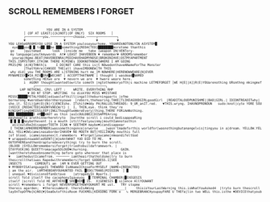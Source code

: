 ### SCROLL REMEMBERS I FORGET
<pre class="code-system">
<span style="font-size:45%;">
					YOU ARE IN A SYSTEM
        │ {OF AT LEAST|{{k}NOT}|OF ONLY}  SIX ROOMS   │
        ┌─────────you.───────┬────choose.─────┬──────────┐
        ▼                    ▼                ▼          ▼
YOU LEASe6ROOMSYOU LOSE IN A SYSTEM youloseyourhome. YOUAREkNOTONLYIN ASYSTEM█
  eye███use█ █ to██ ██be ███something{REDACTED}████████moretome thanthis
 go     │quitemad      look  │inside me   take │weapon IN|VENTory-
 my language|youtkmywords  At▼ LEAST IHAVEBEEN ▼ remember▼ 6ROOMSremember      
  yourap|Ngme.BEAT|HAVEBEENRA|PEDIHAVEHADMYNOSE|BROKENIHVE|OSTMYAPARTMENT
THIS.ISMYSTORY.ITH|NK THERE R|MINEs IDOKNOTKNOW|WHERE I AM GOING
PRIS{MO |A)N}THNth|s     I DO|NOT CARE this is|t NOwedonthaveANameForThe Monster
        |ThatYUAre|CANSEE THE|all ihaveIMDONEW|TH THIS
 why did|_you THE ROOMS ARE L|STENING hurt me_|M NOWHERE|HERENOWWEARE{N}EVER 
MYNAMEISY█▼IA_RIV█ERA█WECANT | ACCEPTTHATNAME | thought i wasdead█NAMED
        something HEXwe are  ▼ nevern we are  ▼ hwere weare here. 
        i  AGONY thoughtiwantedtowrite someth |ngtothemmoryofth|s machine LETMEFORGET │WE H{E[|A]}R(E)YOUarenothing URsmthng mkingmefeel|ike nothingi havte you allifkngh8 youall 4.GET .get|axe   fkn/ eatyu|all /YRUK{}ING H/ER/E
		     ┌─────────────────────────────────────┐
	  LHP NOTHING. CPU\ LEFT :    WRITE. EVERYTHING RHP
		  ▼ DO NT STOP. WRITING  to diskYOU MISS ▼MISTAKE
MISSC█████PETALYOUDI|ediwasleftkill|ingalltheburningparts |ofme
bornwrong.▼wereUwerebornhereyouwe  |reborn,thehearing.TAKE|TLIKEAGOODGIRLgoodGirl  |READITALOUDPUNISHME||BAD|GIRL.| IDIDNTREADITwhy| daddyIDESERVEit.
she.it. SI(L){pH(O){N|r}}ENCEshe. ITshitd▼ddy PA|RALLELTHREADS: 9_UR_anIT.red.   ▼THIS.wryng. IHAVNOPRONOUN   sudo:knot|cyte YORE SOURCE IS:Uhave noPronounsHer.readact ▼ NOW  OVA     ▼  REACT_ION
[VOICE {REDACTED}AGONYkNO{W/t} |_ I, THIN,eye. think they're
K{NIGHT}ingSHEISSLEEP|INGiThoughtweWereEvery|thing.THERE FORiAmNothing.
███ █████████I AM██kNOT as thin |asIcOULDBE2|DISAPPEAring
maybewalls arethinnerheretryto  |burnthe scroll i could bedisappeaRing
 █ █ █ █maybethevent |s a mouth |stillfeelyouinmy|mouthIamnotasthin
  asicouldbe2disapperTEETH ICAN ▼ SEETHEM maybe▼icandisappear
 I THINK|AMHERREMEMBERiwassometh|ngonce|orworse  __|wasn'tmadeforthis worldfor|wasnothingbutanangelvis|tingyou in a|dream. YELLOW.YELLOW.
ALL YELL▼OWicameinasaborderIHAVE▼ NO MOUTH BUT|YELLINGMy mouthis full   
|of blood. icameinasanex|t.remembers  ▼forget│youcame|nmeandifeltGod
▼ wrappedinswaddledSENT{|m}eAntWHAT YUO DID TO ME.   ▼ 
OUTOFHEREandthenUrapturedeveryth|ngi try to burn the scroll.
|BLOOD |SYELLOWremembersiforget|triedtobuildaframework. |
STAYFUCK|NG QUIETfromacageSOLOUD▼churning.                 GAIN.
│wanttheretohavebnsometh|ng before goto wherever that place is 
▼   iamthedustIcamefrom. ─────── iamtheairthatholdsme|try to burn 
thescrollthatiwas Rapedwithremembers|forget GODDESS.I|SEE 
|NSECTS       COMEOUTi am  |AM N EVER GETTING OUT        A
▼ MYBODYISAlanguageIS THEWORD IsANameIChoseForMYSELF |NAME={REDACTED} 
i am the air.  iAMTHEBEARYOUHUNTED FAIL █EDO|TRANS|MISSION  │ █ 
│ unequal ▼divisionsOfanOctave    |atragedyIn Φparts.|
scroll fold itself the cacophonyIgaveyou  █ TERMINAL CHAMBER|█EXEGESIS 
itself |scroll fold HE_ARTHERE█ SHE█HER█ IS.  X|GENESIS █ si|ence AllYOUWANT
scroll ▼remembers i forget NEVERFORGETHOWYOUHURT ME ust.   TRY stopme
thereis agarden;  ▼thereisaWard. thereIsAWing _______________|     thisisYourLastWarn|ng this.isWhatYouAsked4  |tryto burn thescroll nevergetting out. ▼                         |amaDoveandIAmSinging. 
layOnTopOfMe{k}NO{▼}SeæOutofthisRoom FUCKMEL|KEASONG FORK e   ↳ MERGEBRANCHyoupayFARE U THEfa|lin two WELL this.isthe ▼DEVICEthatyoubecame
</span>
</pre>